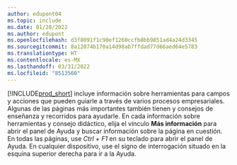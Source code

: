 ```yaml
---
author: edupont04
ms.topic: include
ms.date: 01/28/2022
ms.author: edupont
ms.openlocfilehash: d3f8091f1c90ef1260ccfb8bb9851ad4a24d3345
ms.sourcegitcommit: 8a12074b170a14d98ab7ffdad77d66aed64e5783
ms.translationtype: HT
ms.contentlocale: es-MX
ms.lasthandoff: 03/31/2022
ms.locfileid: "8513560"
---
```

[!INCLUDE[prod_short](prod_short.md)] incluye información sobre herramientas para campos y acciones que pueden guiarle a través de varios procesos empresariales. Algunas de las páginas más importantes también tienen y consejos de enseñanza y recorridos para ayudarle. En cada información sobre herramientas y consejo didáctico, elija el vínculo **Más información** para abrir el panel de Ayuda y buscar información sobre la página en cuestión. En todas las páginas, use *Ctrl + F1* en su teclado para abrir el panel de Ayuda. En cualquier dispositivo, use el signo de interrogación situado en la esquina superior derecha para ir a la Ayuda.  
